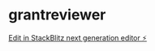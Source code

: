 # grantreviewer

[Edit in StackBlitz next generation editor ⚡️](https://stackblitz.com/~/github.com/chal0326/grantreviewer)
